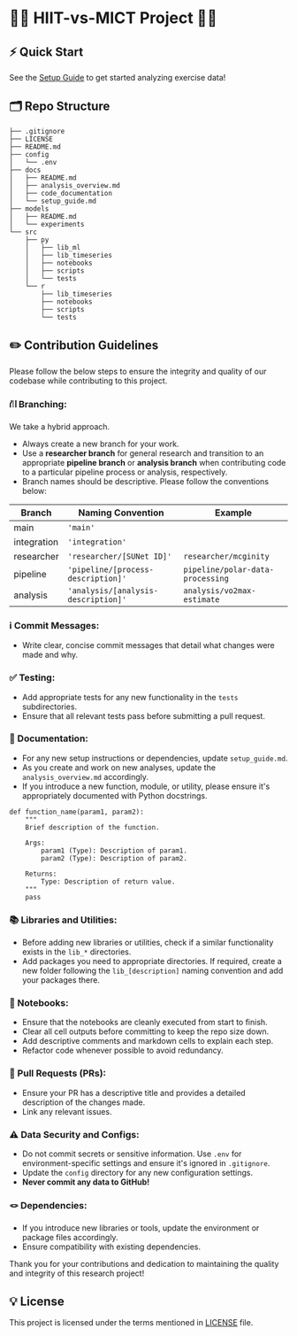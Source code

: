 # 🏃‍♂️ HIIT-vs-MICT Project 🏃‍♀️

## ⚡️ Quick Start
See the [Setup Guide](docs/setup_guide.md) to get started analyzing exercise data!

## 🗂️ Repo Structure
```
├── .gitignore
├── LICENSE
├── README.md
├── config
│   └── .env
├── docs
│   ├── README.md
│   ├── analysis_overview.md
│   ├── code_documentation
│   └── setup_guide.md
├── models
│   ├── README.md
│   └── experiments
└── src
    ├── py
    │   ├── lib_ml
    │   ├── lib_timeseries
    │   ├── notebooks
    │   ├── scripts
    │   └── tests
    └── r
        ├── lib_timeseries
        ├── notebooks
        ├── scripts
        └── tests
```
## ✏️ Contribution Guidelines
Please follow the below steps to ensure the integrity and quality of our codebase while contributing to this project.

### ⛙ Branching:
We take a hybrid approach.
<!-- - Always create a new branch for your work. Branch name should reflect the feature or bugfix you're working on. -->
- Always create a new branch for your work.
- Use a **researcher branch** for general research and transition to an appropriate **pipeline branch** or **analysis branch** when contributing code to a particular pipeline process or analysis, respectively.
- Branch names should be descriptive. Please follow the conventions below:

| Branch      | Naming Convention                 | Example                            |
|-------------|-----------------------------------|----------------------------------|
| main        | `'main'`                            |                                  |
| integration | `'integration'`                     |                                  |
| researcher  | `'researcher/[SUNet ID]'`           | `researcher/mcginity`            |
| pipeline    | `'pipeline/[process-description]'`  | `pipeline/polar-data-processing` |
| analysis    | `'analysis/[analysis-description]'` | `analysis/vo2max-estimate`       |


### ℹ️ Commit Messages:
- Write clear, concise commit messages that detail what changes were made and why.

### ✅ Testing:
- Add appropriate tests for any new functionality in the `tests` subdirectories.
- Ensure that all relevant tests pass before submitting a pull request.

### 📝 Documentation:
- For any new setup instructions or dependencies, update `setup_guide.md`.
- As you create and work on new analyses, update the `analysis_overview.md` accordingly.
- If you introduce a new function, module, or utility, please ensure it's appropriately documented with Python docstrings.
```
def function_name(param1, param2):
    """
    Brief description of the function.

    Args:
        param1 (Type): Description of param1.
        param2 (Type): Description of param2.

    Returns:
        Type: Description of return value.
    """
    pass
```

### 📚 Libraries and Utilities:
- Before adding new libraries or utilities, check if a similar functionality exists in the `lib_*` directories.
- Add packages you need to appropriate directories. If required, create a new folder following the `lib_[description]` naming convention and add your packages there.


### 📓 Notebooks:
- Ensure that the notebooks are cleanly executed from start to finish.
- Clear all cell outputs before committing to keep the repo size down.
- Add descriptive comments and markdown cells to explain each step.
- Refactor code whenever possible to avoid redundancy.

### 🤝 Pull Requests (PRs):
- Ensure your PR has a descriptive title and provides a detailed description of the changes made.
- Link any relevant issues.
<!-- - Request code review from at least one other team member. -->
<!-- - Ensure all CI checks pass (if any are set up). -->

### ⚠️ Data Security and Configs:
- Do not commit secrets or sensitive information. Use `.env` for environment-specific settings and ensure it's ignored in `.gitignore`.
- Update the `config` directory for any new configuration settings.
- **Never commit any data to GitHub!**

### 🪢 Dependencies:
- If you introduce new libraries or tools, update the environment or package files accordingly.
- Ensure compatibility with existing dependencies.

Thank you for your contributions and dedication to maintaining the quality and integrity of this research project! 

## 💡 License
This project is licensed under the terms mentioned in [LICENSE](LICENSE) file.
